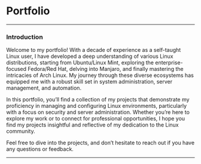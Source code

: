# Portfolio


______________________________________________________________

### Introduction

Welcome to my portfolio! With a decade of experience as a self-taught Linux user, I have developed a deep understanding of various Linux distributions, starting from Ubuntu/Linux Mint, exploring the enterprise-focused Fedora/Red Hat, delving into Manjaro, and finally mastering the intricacies of Arch Linux. My journey through these diverse ecosystems has equipped me with a robust skill set in system administration, server management, and automation.

In this portfolio, you’ll find a collection of my projects that demonstrate my proficiency in managing and configuring Linux environments, particularly with a focus on security and server administration. Whether you’re here to explore my work or to connect for professional opportunities, I hope you find my projects insightful and reflective of my dedication to the Linux community.

Feel free to dive into the projects, and don’t hesitate to reach out if you have any questions or feedback.

______________________________________________________________
